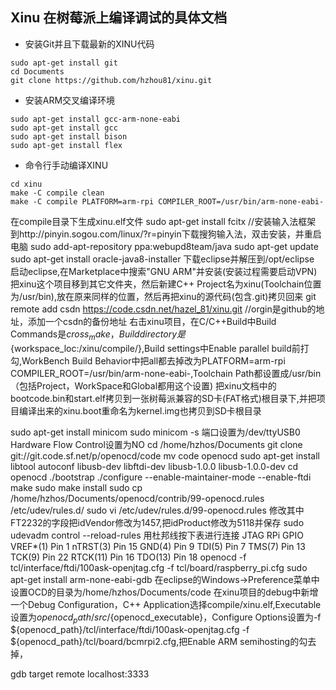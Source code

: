## Xinu 在树莓派上编译调试的具体文档
+ 安装Git并且下载最新的XINU代码
<pre><code>sudo apt-get install git
cd Documents
git clone https://github.com/hzhou81/xinu.git
</code></pre>
+ 安装ARM交叉编译环境
<pre><code>sudo apt-get install gcc-arm-none-eabi
sudo apt-get install gcc
sudo apt-get install bison
sudo apt-get install flex
</code></pre>
+ 命令行手动编译XINU
<pre><code>cd xinu
make -C compile clean
make -C compile PLATFORM=arm-rpi COMPILER_ROOT=/usr/bin/arm-none-eabi-
</code></pre>
在compile目录下生成xinu.elf文件
sudo apt-get install fcitx   //安装输入法框架
到http://pinyin.sogou.com/linux/?r=pinyin下载搜狗输入法，双击安装，并重启电脑
sudo add-apt-repository ppa:webupd8team/java
sudo apt-get update
sudo apt-get install oracle-java8-installer
下载eclipse并解压到/opt/eclipse
启动eclipse,在Marketplace中搜索"GNU ARM"并安装(安装过程需要启动VPN)
把xinu这个项目移到其它文件夹，然后新建C++ Project名为xinu(Toolchain位置为/usr/bin),放在原来同样的位置，然后再把xinu的源代码(包含.git)拷贝回来
git remote add csdn https://code.csdn.net/hazel_81/xinu.git   //orgin是github的地址，添加一个csdn的备份地址
右击xinu项目，在C/C++Build中Build Commands是${cross_make}，Build directory是${workspace_loc:/xinu/compile/},Build settings中Enable parallel build前打勾,WorkBench Build Behavior中把all都去掉改为PLATFORM=arm-rpi COMPILER_ROOT=/usr/bin/arm-none-eabi-,Toolchain Path都设置成/usr/bin（包括Project，WorkSpace和Global都用这个设置)
把xinu文档中的bootcode.bin和start.elf拷贝到一张树莓派兼容的SD卡(FAT格式)根目录下,并把项目编译出来的xinu.boot重命名为kernel.img也拷贝到SD卡根目录

sudo apt-get install minicom
sudo minicom -s 端口设置为/dev/ttyUSB0 Hardware Flow Control设置为NO
cd /home/hzhos/Documents
git clone git://git.code.sf.net/p/openocd/code
mv code openocd
sudo apt-get install libtool autoconf libusb-dev libftdi-dev libusb-1.0.0 libusb-1.0.0-dev
cd openocd
./bootstrap
./configure --enable-maintainer-mode --enable-ftdi
make
sudo make install
sudo cp /home/hzhos/Documents/openocd/contrib/99-openocd.rules /etc/udev/rules.d/
sudo vi /etc/udev/rules.d/99-openocd.rules 修改其中FT2232的字段把idVendor修改为1457,把idProduct修改为5118并保存
sudo udevadm control --reload-rules
用杜邦线按下表进行连接
JTAG    	RPi GPIO
VREF*(1)	Pin 1
nTRST(3)	Pin 15
GND(4)		Pin 9
TDI(5) 		Pin 7
TMS(7)		Pin 13
TCK(9)		Pin 22
RTCK(11)	Pin 16
TDO(13)		Pin 18
openocd -f tcl/interface/ftdi/100ask-openjtag.cfg -f tcl/board/raspberry_pi.cfg	
sudo apt-get install arm-none-eabi-gdb
在eclipse的Windows->Preference菜单中设置OCD的目录为/home/hzhos/Documents/code
在xinu项目的debug中新增一个Debug Configuration，C++ Application选择compile/xinu.elf,Executable设置为${openocd_path}/src/${openocd_executable}，Configure Options设置为-f ${openocd_path}/tcl/interface/ftdi/100ask-openjtag.cfg -f ${openocd_path}/tcl/board/bcmrpi2.cfg,把Enable ARM semihosting的勾去掉，
	




gdb
target remote localhost:3333
